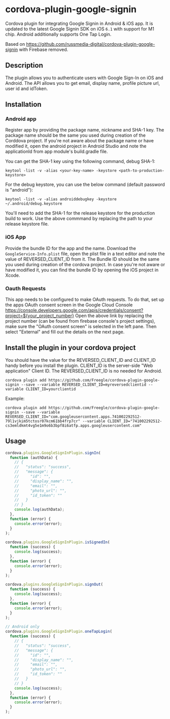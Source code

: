 # cordova-plugin-google-signin

Cordova plugin for integrating Google Signin in Android &amp; iOS app. It is updated to the latest Google Signin SDK on iOS `6.1` with support for M1 chip. Android additionally supports One Tap Login.

Based on https://github.com/russmedia-digital/cordova-plugin-google-signin with Firebase removed.

## Description

The plugin allows you to authenticate users with Google Sign-In on iOS and Android. The API allows you to get email, display name, profile picture url, user id and idToken.

## Installation

### Android app

Register app by providing the package name, nickname and SHA-1 key. The package name should be the same you used during creation of the Corddova project. If you're not aware about the package name or have modified it, open the android project in Android Studio and note the applicationId from app module's build.gradle file.

You can get the SHA-1 key using the following command, debug SHA-1:

    keytool -list -v -alias <your-key-name> -keystore <path-to-production-keystore>

For the debug keystore, you can use the below command (default password is "android"):

    keytool -list -v -alias androiddebugkey -keystore ~/.android/debug.keystore

You'll need to add the SHA-1 for the release keystore for the production build to work. Use the above commmand by replacing the path to your release keystore file.

### iOS App

Provide the bundle ID for the app and the name. Download the `GoogleService-Info.plist` file, open the plist file in a text editor and note the value of REVERSED_CLIENT_ID from it. The Bundle ID should be the same you used during creation of the cordova project. In case you're not aware or have modified it, you can find the bundle ID by opening the iOS project in Xcode.

### Oauth Requests

This app needs to be configured to make OAuth requests. To do that, set up the apps OAuth consent screen in the Google Cloud Console https://console.developers.google.com/apis/credentials/consent?project=${your_project_number}
Open the above link by replacing the project number (can be found from firebase console's project settings), make sure the "OAuth consent screen" is selected in the left pane. Then select "External" and fill out the details on the next page.

## Install the plugin in your cordova project

You should have the value for the REVERSED_CLIENT_ID and CLIENT_ID handy before you install the plugin.
CLIENT_ID is the server-side "Web application" Client ID.
The REVERSED_CLIENT_ID is no needed for Android.

    cordova plugin add https://github.com/Freegle/cordova-plugin-google-signin --save --variable REVERSED_CLIENT_ID=myreversedclientid --variable CLIENT_ID=yourclientid

Example:

    cordova plugin add https://github.com/Freegle/cordova-plugin-google-signin --save --variable REVERSED_CLIENT_ID="com.googleusercontent.apps.741002292512-79l1vjkim5tctosr07kcm61bb4frp7cr" --variable CLIENT_ID="741002292512-cs3emldkmt4vg5e1m9o6b3bpf8i6atfp.apps.googleusercontent.com"

## Usage

```javascript
cordova.plugins.GoogleSignInPlugin.signIn(
  function (authData) {
    // {
    //   "status": "success",
    //   "message": {
    //     "id": "",
    //     "display_name": "",
    //     "email": "",
    //     "photo_url": "",
    //     "id_token": ""
    //   }
    // }
    console.log(authData);
  },
  function (error) {
    console.error(error);
  }
);

cordova.plugins.GoogleSignInPlugin.isSignedIn(
  function (success) {
    console.log(success);
  },
  function (error) {
    console.error(error);
  }
);

cordova.plugins.GoogleSignInPlugin.signOut(
  function (success) {
    console.log(success);
  },
  function (error) {
    console.error(error);
  }
);

// Android only
cordova.plugins.GoogleSignInPlugin.oneTapLogin(
  function (success) {
    // {
    //   "status": "success",
    //   "message": {
    //     "id": "",
    //     "display_name": "",
    //     "email": "",
    //     "photo_url": "",
    //     "id_token": ""
    //   }
    // }
    console.log(success);
  },
  function (error) {
    console.error(error);
  }
);
```
